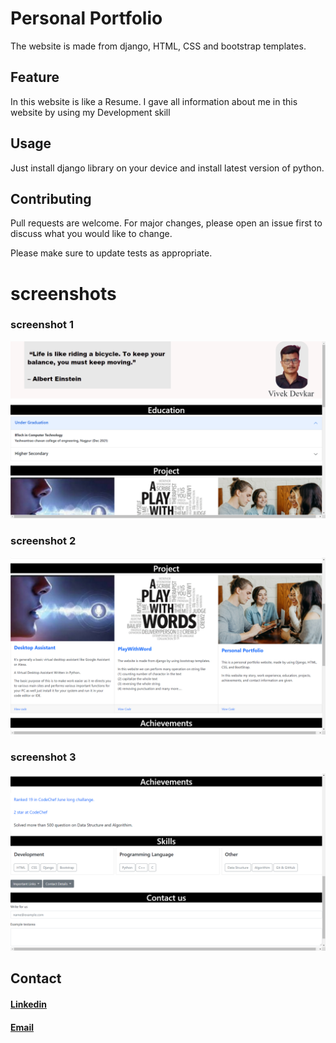# Personal Portfolio

The website is made from django, HTML, CSS and bootstrap templates.

## Feature

In this website is like a Resume. I gave all information about me in this website by using my Development skill


## Usage

Just install django library on your device and install latest version of python.

## Contributing
Pull requests are welcome. For major changes, please open an issue first to discuss what you would like to change.

Please make sure to update tests as appropriate.

# screenshots

### screenshot 1
![screenshot](/Screenshot/Screenshot_1.png)

### screenshot 2
![screenshot](/Screenshot/Screenshot_2.png)

### screenshot 3
![screenshot](/Screenshot/Screenshot_3.png)



## Contact
#### [Linkedin](https://www.linkedin.com/in/vivekdevkar123)
#### [Email](mailto:mrvivekdevkar123@gmail.com)

